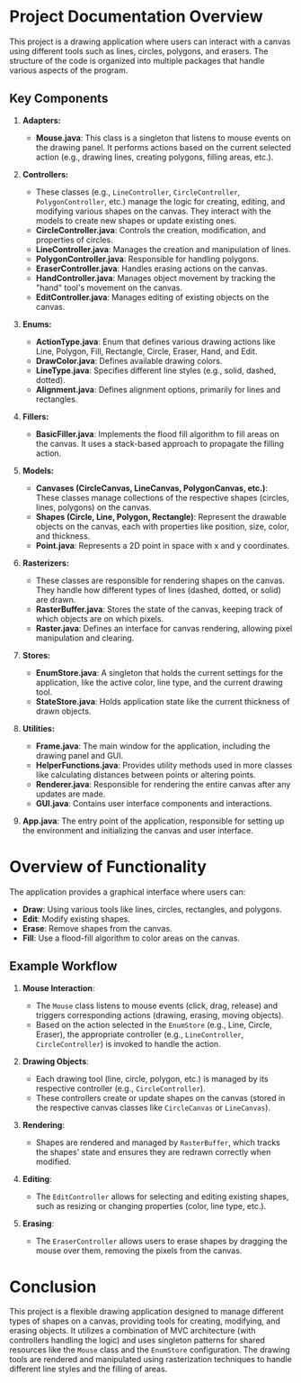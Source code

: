 # Project Documentation Overview

This project is a drawing application where users can interact with a canvas using different tools such as lines, circles, polygons, and erasers. The structure of the code is organized into multiple packages that handle various aspects of the program.

## Key Components

1. **Adapters:**
    - **Mouse.java**: This class is a singleton that listens to mouse events on the drawing panel. It performs actions based on the current selected action (e.g., drawing lines, creating polygons, filling areas, etc.).

2. **Controllers:**
    - These classes (e.g., `LineController`, `CircleController`, `PolygonController`, etc.) manage the logic for creating, editing, and modifying various shapes on the canvas. They interact with the models to create new shapes or update existing ones.
    - **CircleController.java**: Controls the creation, modification, and properties of circles.
    - **LineController.java**: Manages the creation and manipulation of lines.
    - **PolygonController.java**: Responsible for handling polygons.
    - **EraserController.java**: Handles erasing actions on the canvas.
    - **HandController.java**: Manages object movement by tracking the "hand" tool's movement on the canvas.
    - **EditController.java**: Manages editing of existing objects on the canvas.

3. **Enums:**
    - **ActionType.java**: Enum that defines various drawing actions like Line, Polygon, Fill, Rectangle, Circle, Eraser, Hand, and Edit.
    - **DrawColor.java**: Defines available drawing colors.
    - **LineType.java**: Specifies different line styles (e.g., solid, dashed, dotted).
    - **Alignment.java**: Defines alignment options, primarily for lines and rectangles.

4. **Fillers:**
    - **BasicFiller.java**: Implements the flood fill algorithm to fill areas on the canvas. It uses a stack-based approach to propagate the filling action.

5. **Models:**
    - **Canvases (CircleCanvas, LineCanvas, PolygonCanvas, etc.)**: These classes manage collections of the respective shapes (circles, lines, polygons) on the canvas.
    - **Shapes (Circle, Line, Polygon, Rectangle)**: Represent the drawable objects on the canvas, each with properties like position, size, color, and thickness.
    - **Point.java**: Represents a 2D point in space with x and y coordinates.

6. **Rasterizers:**
    - These classes are responsible for rendering shapes on the canvas. They handle how different types of lines (dashed, dotted, or solid) are drawn.
    - **RasterBuffer.java**: Stores the state of the canvas, keeping track of which objects are on which pixels.
    - **Raster.java**: Defines an interface for canvas rendering, allowing pixel manipulation and clearing.

7. **Stores:**
    - **EnumStore.java**: A singleton that holds the current settings for the application, like the active color, line type, and the current drawing tool.
    - **StateStore.java**: Holds application state like the current thickness of drawn objects.

8. **Utilities:**
    - **Frame.java**: The main window for the application, including the drawing panel and GUI.
    - **HelperFunctions.java**: Provides utility methods used in more classes like calculating distances between points or altering points.
    - **Renderer.java**: Responsible for rendering the entire canvas after any updates are made.
    - **GUI.java**: Contains user interface components and interactions.

9. **App.java**: The entry point of the application, responsible for setting up the environment and initializing the canvas and user interface.

# Overview of Functionality

The application provides a graphical interface where users can:
- **Draw**: Using various tools like lines, circles, rectangles, and polygons.
- **Edit**: Modify existing shapes.
- **Erase**: Remove shapes from the canvas.
- **Fill**: Use a flood-fill algorithm to color areas on the canvas.

## Example Workflow
1. **Mouse Interaction**:
    - The `Mouse` class listens to mouse events (click, drag, release) and triggers corresponding actions (drawing, erasing, moving objects).
    - Based on the action selected in the `EnumStore` (e.g., Line, Circle, Eraser), the appropriate controller (e.g., `LineController`, `CircleController`) is invoked to handle the action.

2. **Drawing Objects**:
    - Each drawing tool (line, circle, polygon, etc.) is managed by its respective controller (e.g., `CircleController`).
    - These controllers create or update shapes on the canvas (stored in the respective canvas classes like `CircleCanvas` or `LineCanvas`).

3. **Rendering**:
    - Shapes are rendered and managed by `RasterBuffer`, which tracks the shapes' state and ensures they are redrawn correctly when modified.

4. **Editing**:
    - The `EditController` allows for selecting and editing existing shapes, such as resizing or changing properties (color, line type, etc.).

5. **Erasing**:
    - The `EraserController` allows users to erase shapes by dragging the mouse over them, removing the pixels from the canvas.

# Conclusion

This project is a flexible drawing application designed to manage different types of shapes on a canvas, providing tools for creating, modifying, and erasing objects. It utilizes a combination of MVC architecture (with controllers handling the logic) and uses singleton patterns for shared resources like the `Mouse` class and the `EnumStore` configuration. The drawing tools are rendered and manipulated using rasterization techniques to handle different line styles and the filling of areas.